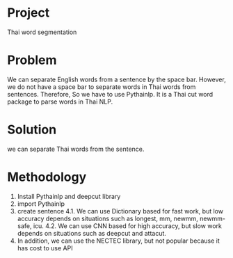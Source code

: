 # Project
Thai word segmentation

# Problem
We can separate English words from a sentence by the space bar. However, we do not have a space bar to separate words in Thai words from sentences. Therefore, So we have to use Pythainlp. It is a Thai cut word package to parse words in Thai NLP.

# Solution
we can separate Thai words from the sentence.

# Methodology
1. Install Pythainlp and deepcut library
2. import Pythainlp
3. create sentence
4.1. We can use Dictionary based for fast work, but low accuracy depends on situations such as longest, mm, newmm, newmm-safe, icu.
4.2. We can use CNN based for high accuracy, but slow work depends on situations such as deepcut and attacut.
5. In addition, we can use the NECTEC library, but not popular because it has cost to use API 
